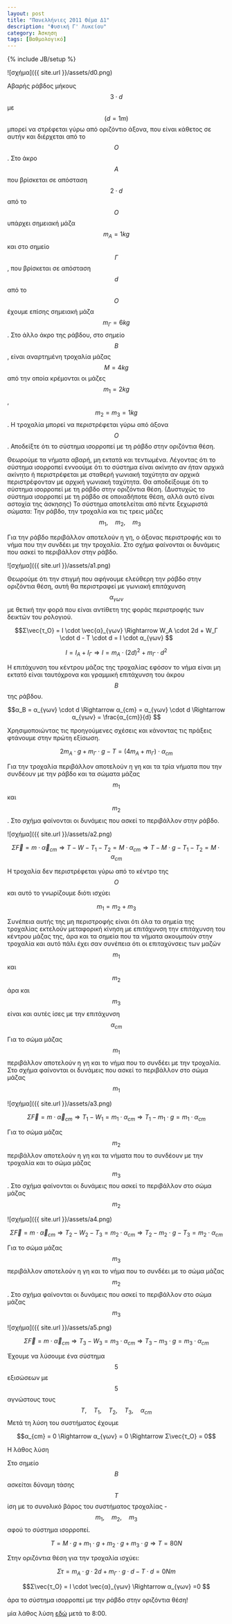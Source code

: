 ```yaml
---
layout: post
title: "Πανελλήνιες 2011 Θέμα Δ1"
description: "Φυσική Γ' Λυκείου"
category: Άσκηση
tags: [Βαθμολογικό]
---
```

{% include JB/setup %}


![σχήμα]({{ site.url }}/assets/d0.png) 

Αβαρής ράβδος μήκους $$3 \cdot d$$ με $$(d=1m)$$ μπορεί να στρέφεται γύρω
από οριζόντιο άξονα, που είναι κάθετος σε αυτήν και
διέρχεται από το $$Ο$$. Στο άκρο $$Α$$ που βρίσκεται σε απόσταση
$$2 \cdot d$$ από το $$Ο$$ υπάρχει σημειακή μάζα $$m_A = 1kg$$ και στο σημείο
$$Γ$$, που βρίσκεται σε απόσταση $$d$$ από το $$Ο$$ έχουμε επίσης
σημειακή μάζα $$m_Γ = 6kg$$. Στο άλλο άκρο της ράβδου, στο
σημείο $$Β$$, είναι αναρτημένη τροχαλία μάζας $$Μ = 4kg$$ από την
οποία κρέμονται οι μάζες $$m_1 = 2kg$$, $$m_2 = m_3 = 1kg$$. Η τροχαλία
μπορεί να περιστρέφεται γύρω από άξονα $$Ο$$. Αποδείξτε ότι το σύστημα ισορροπεί με τη ράβδο στην
οριζόντια θέση.

Θεωρούμε τα νήματα αβαρή, μη εκτατά και τεντωμένα. 
Λέγοντας ότι το σύστημα ισορροπεί εννοούμε ότι το σύστημα είναι ακίνητο αν ήταν αρχικά
ακίνητο ή περιστρέφεται με σταθερή γωνιακή ταχύτητα αν αρχικά περιστρέφονταν με αρχική 
γωνιακή ταχύτητα.
Θα αποδείξουμε ότι το σύστημα ισορροπεί με τη ράβδο στην οριζόντια θέση. (Δυστυχώς το 
σύστημα ισορροπεί με τη ράβδο σε οποιαδήποτε θέση, αλλά αυτό είναι αστοχία της άσκησης)
Το σύστημα αποτελείται από πέντε ξεχωριστά σώματα: Την ράβδο, την τροχαλία και τις τρεις 
μάζες $$ \quad m_1, \quad m_2, \quad m_3$$

Για την ράβδο περιβάλλον αποτελούν η γη, ο άξονας περιστροφής και το νήμα που την συνδέει
με την τροχαλία. Στο σχήμα φαίνονται οι δυνάμεις που ασκεί το περιβάλλον στην ράβδο.

![σχήμα]({{ site.url }}/assets/a1.png) 

Θεωρούμε ότι την στιγμή που αφήνουμε ελεύθερη την ράβδο στην οριζόντια θέση, αυτή θα 
περιστραφεί με γωνιακή επιτάχυνση $$α_{γων}$$ με θετική την φορά που είναι αντίθετη της
φοράς περιστροφής των δεικτών του ρολογιού.

$$Σ\vec{τ_Ο} = Ι \cdot \vec{α}_{γων} \Rightarrow W_A \cdot 2d + W_Γ \cdot d - T \cdot d = I \cdot α_{γων} $$

$$Ι = Ι_Α + Ι_Γ \Rightarrow Ι = m_A \cdot (2d)^2 + m_Γ \cdot d^2$$

H επιτάχυνση του κέντρου μάζας της τροχαλίας εφόσον το νήμα είναι μη εκτατό είναι 
ταυτόχρονα και γραμμική επιτάχυνση του άκρου $$Β$$ της ράβδου.

$$α_B = α_{γων} \cdot d \Rightarrow α_{cm} = α_{γων} \cdot d \Rightarrow α_{γων} = \frac{α_{cm}}{d} $$ 

Χρησιμοποιώντας τις προηγούμενες σχέσεις και κάνοντας τις πράξεις φτάνουμε στην πρώτη εξίσωση.


$$2m_A \cdot g + m_Γ \cdot g - T = (4m_A + m_Γ)\cdot α_{cm}$$

Για την τροχαλία περιβάλλον αποτελούν η γη και τα τρία νήματα που την συνδέουν με την ράβδο
και τα σώματα μάζας $$m_1$$ και $$m_2$$. Στο σχήμα φαίνονται οι δυνάμεις που ασκεί το περιβάλλον στην ράβδο.

![σχήμα]({{ site.url }}/assets/a2.png) 


$$Σ\vec{F} = m \cdot \vec{α}_{cm} \Rightarrow T - W - T_1 - T_2 = M \cdot α_{cm} \Rightarrow T - M \cdot g - T_1 - T_2 = M \cdot α_{cm}$$

H τροχαλία δεν περιστρέφεται γύρω από το κέντρο της $$Ο$$ και αυτό το γνωρίζουμε διότι ισχύει

$$m_1 = m_2 + m_3$$

Συνέπεια αυτής της μη περιστροφής είναι ότι όλα τα σημεία της τροχαλίας εκτελούν μεταφορική
κίνηση με επιτάχυνση την επιτάχυνση του κέντρου μάζας της, άρα και τα σημεία που τα νήματα 
ακουμπούν στην τροχαλία και αυτό πάλι έχει σαν συνέπεια ότι οι επιταχύνσεις των μαζών $$m_1$$
και $$m_2$$ άρα και $$m_3$$ είναι και αυτές ίσες με την επιτάχυνση $$α_{cm}$$


Για το σώμα μάζας $$m_1$$ περιβάλλον αποτελούν η γη και το νήμα που το συνδέει με την 
τροχαλία. Στο σχήμα φαίνονται οι δυνάμεις που ασκεί το περιβάλλον στο σώμα μάζας $$m_1$$

![σχήμα]({{ site.url }}/assets/a3.png) 


$$Σ\vec{F} = m \cdot \vec{α}_{cm} \Rightarrow T_1 - W_1 = m_1 \cdot α_{cm} \Rightarrow T_1 - m_1 \cdot g = m_1 \cdot α_{cm}$$

Για το σώμα μάζας $$m_2$$ περιβάλλον αποτελούν η γη και τα νήματα που το συνδέουν με την 
τροχαλία και το σώμα μάζας $$m_3$$. Στο σχήμα φαίνονται οι δυνάμεις που ασκεί το περιβάλλον στο σώμα μάζας $$m_2$$

![σχήμα]({{ site.url }}/assets/a4.png) 


$$Σ\vec{F} = m \cdot \vec{α}_{cm} \Rightarrow T_2 - W_2 - T_3 = m_2 \cdot α_{cm} \Rightarrow T_2 - m_2 \cdot g - T_3= m_2 \cdot α_{cm}$$

Για το σώμα μάζας $$m_3$$ περιβάλλον αποτελούν η γη και το νήμα που το συνδέει με το σώμα μάζας $$m_2$$. Στο σχήμα φαίνονται οι δυνάμεις που ασκεί το περιβάλλον στο σώμα μάζας $$m_3$$

![σχήμα]({{ site.url }}/assets/a5.png) 


$$Σ\vec{F} = m \cdot \vec{α}_{cm} \Rightarrow T_3 - W_3 = m_3 \cdot α_{cm} \Rightarrow T_3 - m_3 \cdot g = m_3 \cdot α_{cm}$$

Έχουμε να λύσουμε ένα σύστημα $$5$$ εξισώσεων με $$5$$ αγνώστους τους $$\quad Τ, \quad Τ_1, \quad Τ_2, \quad T_3, \quad α_{cm} \quad$$
Μετά τη λύση του συστήματος έχουμε 

$$α_{cm} = 0 \Rightarrow α_{γων} = 0 \Rightarrow Σ\vec{τ_Ο} = 0$$

H λάθος λύση

Στο σημείο $$Β$$ ασκείται δύναμη τάσης $$Τ$$ ίση με το συνολικό βάρος του συστήματος
τροχαλίας - $$m_1, \quad m_2, \quad m_3$$ αφού το σύστημα ισορροπεί.

$$Τ = M \cdot g + m_1 \cdot g + m_2 \cdot g + m_3 \cdot g \Rightarrow T = 80 N$$

 Στην οριζόντια θέση για την τροχαλία ισχύει:

 $$Στ = m_A \cdot g \cdot 2d + m_Γ \cdot g \cdot d - T \cdot d = 0 Nm$$

 $$Σ\vec{τ_Ο} = Ι \cdot \vec{α}_{γων} \Rightarrow α_{γων} =0 $$

άρα το σύστημα ισορροπεί με την ράβδο στην  οριζόντια θέση!

μία λάθος λύση [εδώ](https://www.youtube.com/watch?v=GU6FTI5jXFs) μετά το 8:00.